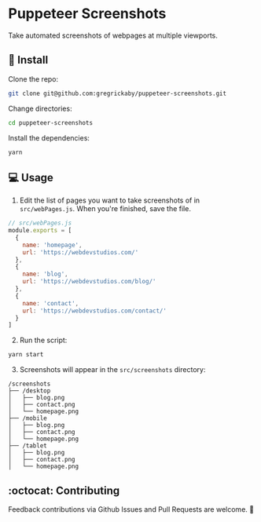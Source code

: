 # Puppeteer Screenshots

Take automated screenshots of webpages at multiple viewports.

## 🔧 Install

Clone the repo:

```bash
git clone git@github.com:gregrickaby/puppeteer-screenshots.git
```

Change directories:
```bash
cd puppeteer-screenshots
```

Install the dependencies:

```bash
yarn
```

## 💻 Usage

1. Edit the list of pages you want to take screenshots of in `src/webPages.js`. When you're finished, save the file.

```js
// src/webPages.js
module.exports = [
  {
    name: 'homepage',
    url: 'https://webdevstudios.com/'
  },
  {
    name: 'blog',
    url: 'https://webdevstudios.com/blog/'
  },
  {
    name: 'contact',
    url: 'https://webdevstudios.com/contact/'
  }
]
```

2. Run the script:

```bash
yarn start
```

3. Screenshots will appear in the `src/screenshots` directory:

```text
/screenshots
├── /desktop
│   ├── blog.png
│   ├── contact.png
│   └── homepage.png
├── /mobile
│   ├── blog.png
│   ├── contact.png
│   └── homepage.png
├── /tablet
│   ├── blog.png
│   ├── contact.png
│   └── homepage.png
```

## :octocat: Contributing

Feedback contributions via Github Issues and Pull Requests are welcome. 🍻
